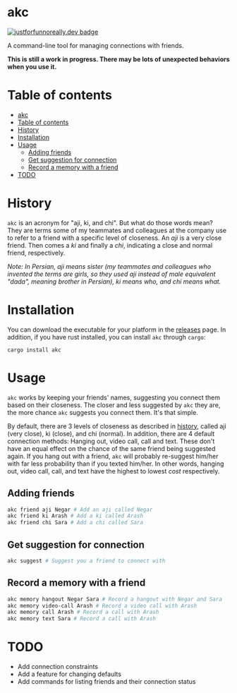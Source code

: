# akc

[![justforfunnoreally.dev badge](https://img.shields.io/badge/justforfunnoreally-dev-9ff)](https://justforfunnoreally.dev)  

A command-line tool for managing connections with friends.

**This is still a work in progress. There may be lots of unexpected behaviors when you use it.**

# Table of contents
- [akc](#akc)
- [Table of contents](#table-of-contents)
- [History](#history)
- [Installation](#installation)
- [Usage](#usage)
  - [Adding friends](#adding-friends)
  - [Get suggestion for connection](#get-suggestion-for-connection)
  - [Record a memory with a friend](#record-a-memory-with-a-friend)
- [TODO](#todo)

# History
`akc` is an acronym for "aji, ki, and chi". But what do those words mean?  
They are terms some of my teammates and colleagues at the company use to refer to a friend with a specific level of closeness. An _aji_ is a very close friend. Then comes a _ki_ and finally a _chi_, indicating a close and normal friend, respectively.  

_Note: In Persian, aji means sister (my teammates and colleagues who invented the terms are girls, so they used aji instead of male equivalent "dada", meaning brother in Persian), ki means who, and chi means what._

# Installation
You can download the executable for your platform in the [releases](https://github.com/mkermani144/akc/releases) page. In addition, if you have rust installed, you can install `akc` through `cargo`:
```
cargo install akc
```

# Usage
`akc` works by keeping your friends' names, suggesting you connect them based on their closeness. The closer and less suggested by `akc` they are, the more chance `akc` suggests you connect them. It's that simple.  

By default, there are 3 levels of closeness as described in [history](#history), called aji (very close), ki (close), and chi (normal). In addition, there are 4 default connection methods: Hanging out, video call, call and text. These don't have an equal effect on the chance of the same friend being suggested again. If you hang out with a friend, `akc` will probably re-suggest him/her with far less probability than if you texted him/her. In other words, hanging out, video call, call, and text have the highest to lowest _cost_ respectively.  

## Adding friends
```bash
akc friend aji Negar # Add an aji called Negar
akc friend ki Arash # Add a ki called Arash
akc friend chi Sara # Add a chi called Sara
```

## Get suggestion for connection
```bash
akc suggest # Suggest you a friend to connect with
```

## Record a memory with a friend
```bash
akc memory hangout Negar Sara # Record a hangout with Negar and Sara
akc memory video-call Arash # Record a video call with Arash
akc memory call Arash # Record a call with Arash
akc memory text Sara # Record a call with Arash
```

# TODO
- Add connection constraints
- Add a feature for changing defaults
- Add commands for listing friends and their connection status
